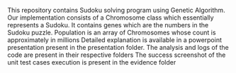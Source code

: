 This repository contains Sudoku solving program using Genetic Algorithm.
Our implementation consists of a Chromosome class which essentially represents a Sudoku. It contains genes which are the numbers in the Sudoku puzzle.
Population is an array of Chromosomes whose count is approximately in millions
Detailed explanation is available in a powerpoint presentation present in the presentation folder.
The analysis and logs of the code are present in their respective folders
The success screenshot of the unit test cases execution is present in the evidence folder
